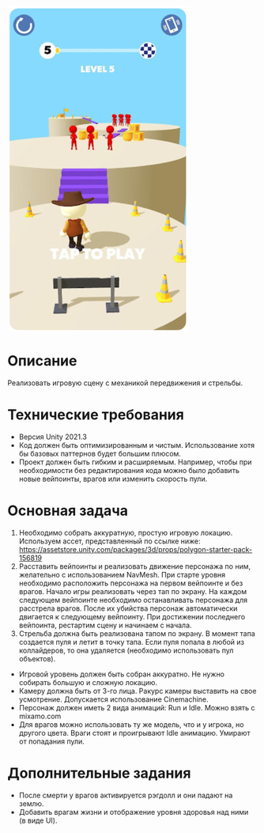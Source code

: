 
![alt text](https://github.com/SergeevSergey99/SquareDinoTest/blob/master/preview.png)
# Описание
Реализовать игровую сцену с механикой передвижения и стрельбы.
# Технические требования
* Версия Unity 2021.3
* Код должен быть оптимизированным и чистым. Использование хотя бы базовых паттернов будет большим плюсом.
* Проект должен быть гибким и расширяемым. Например, чтобы при необходимости без редактирования кода можно было добавить новые вейпоинты, врагов или изменить скорость пули.
# Основная задача
1. Необходимо собрать аккуратную, простую игровую локацию. Используем
ассет, представленный по ссылке ниже: 
https://assetstore.unity.com/packages/3d/props/polygon-starter-pack-156819
2. Расставить вейпоинты и реализовать движение персонажа по ним, желательно с использованием NavMesh. При старте уровня необходимо расположить персонажа на первом вейпоинте и без врагов. Начало игры реализовать через тап по экрану. На каждом следующем вейпоинте необходимо останавливать персонажа для расстрела врагов. После их убийства персонаж автоматически двигается к следующему вейпоинту. При достижении последнего вейпоинта, рестартим сцену и начинаем с начала.
3. Стрельба должна быть реализована тапом по экрану. В момент тапа создается пуля и летит в точку тапа. Если пуля попала в любой из коллайдеров, то она удаляется (необходимо использовать пул объектов).
* Игровой уровень должен быть собран аккуратно. Не нужно собирать большую и сложную локацию.
* Камеру должна быть от 3-го лица. Ракурс камеры выставить на свое усмотрение. Допускается использование Cinemachine.
* Персонаж должен иметь 2 вида анимаций: Run и Idle. Можно взять с mixamo.com
* Для врагов можно использовать ту же модель, что и у игрока, но другого цвета. Враги стоят и проигрывают Idle анимацию. Умирают от попадания пули.
# Дополнительные задания
* После смерти у врагов активируется рэгдолл и они падают на землю.
* Добавить врагам жизни и отображение уровня здоровья над ними (в виде UI).
